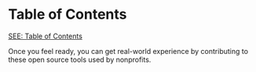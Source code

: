 # Table of Contents

[SEE: Table of Contents](Table-of-Contents.md)

Once you feel ready, you can get real-world experience by contributing to these open source tools used by nonprofits.
